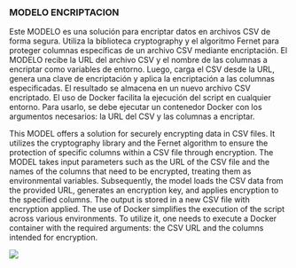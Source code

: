 ###                    MODELO ENCRIPTACION
Este MODELO es una solución para encriptar datos en archivos CSV de forma segura. Utiliza la biblioteca cryptography y el algoritmo Fernet para proteger columnas específicas de un archivo CSV mediante encriptación. El MODELO recibe la URL del archivo CSV y el nombre de las columnas a encriptar como variables de entorno. Luego, carga el CSV desde la URL, genera una clave de encriptación y aplica la encriptación a las columnas especificadas. El resultado se almacena en un nuevo archivo CSV encriptado. El uso de Docker facilita la ejecución del script en cualquier entorno. Para usarlo, se debe ejecutar un contenedor Docker con los argumentos necesarios: la URL del CSV y las columnas a encriptar.

This MODEL offers a solution for securely encrypting data in CSV files. It utilizes the cryptography library and the Fernet algorithm to ensure the protection of specific columns within a CSV file through encryption. The MODEL takes input parameters such as the URL of the CSV file and the names of the columns that need to be encrypted, treating them as environmental variables. Subsequently, the model loads the CSV data from the provided URL, generates an encryption key, and applies encryption to the specified columns. The output is stored in a new CSV file with encryption applied. The use of Docker simplifies the execution of the script across various environments. To utilize it, one needs to execute a Docker container with the required arguments: the CSV URL and the columns intended for encryption.

 ![](https://github.com/Martinerramuspe/PICTURE/blob/main/ENCRIPTACION.png)
